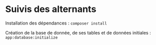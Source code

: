 Suivis des alternants
========================

Installation des dépendances :
`composer install`

Création de la base de donnée, de ses tables et de données initiales :
`app:database:initialize`